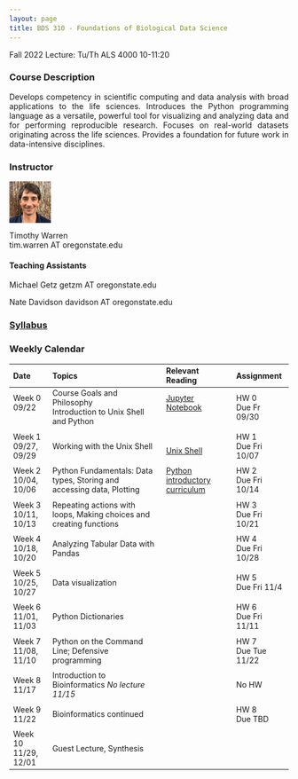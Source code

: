 ```yaml
---
layout: page
title: BDS 310 - Foundations of Biological Data Science
---
```


Fall 2022
Lecture: Tu/Th ALS 4000 10-11:20


### Course Description
 <!---
  will replace this image
 <img src="./assets/images/covidtrace_color_rev-01.png" width="390" height="270" align='right'/> 
-->
 <div style="text-align: justify"> 
 Develops competency in scientific computing and data analysis with broad applications to the life sciences. Introduces the Python programming language as a versatile, powerful tool for visualizing and analyzing data and for performing reproducible research. Focuses on real-world datasets originating across the life sciences. Provides a foundation for future work in data-intensive disciplines.

</div>   

### Instructor
<img src="./assets/images/twheadshot_square.jpg" width="75" height="75" align='center'/>      

Timothy Warren  
tim.warren AT oregonstate.edu         

#### Teaching Assistants
Michael Getz
getzm AT oregonstate.edu

Nate Davidson
davidson AT oregonstate.edu

### [Syllabus](./syllabus.md) 


### Weekly Calendar  

|Date                                  | Topics                             |  Relevant Reading                     | Assignment                                 |
|:-----------------------------        |:--------------------------------- |:------------------------------------  |:----------------------                      |
| Week 0 <br />09/22&nbsp; &nbsp; &nbsp;&nbsp;&nbsp;| Course Goals and Philosophy <br />Introduction to Unix Shell and Python &nbsp; &nbsp; &nbsp;| [Jupyter Notebook](https://www.e-education.psu.edu/geog489/node/2204)&nbsp; &nbsp; &nbsp;&nbsp; &nbsp;&nbsp; &nbsp;  &nbsp; &nbsp;  | HW 0 <br/> Due Fr 09/30 &nbsp; &nbsp; |
|        |                |         |            |
| Week 1 <br /> 09/27, 09/29    | Working with the Unix Shell  | <br>[Unix Shell](https://swcarpentry.github.io/shell-novice/)    | HW 1 <br/> Due Fri 10/07  |
|     |    |     |      |
| Week 2 <br /> 10/04, 10/06    | Python Fundamentals: Data types, Storing and accessing data, Plotting   | [Python introductory curriculum](https://swcarpentry.github.io/python-novice-inflammation/)                                          | HW 2 <br/> Due Fri 10/14|
|     |    |     |      |
| Week 3 <br /> 10/11, 10/13    |Repeating actions with loops, Making choices and creating functions |     | HW 3 <br/> Due Fri 10/21|
|     |    |     |      |
| Week 4 <br /> 10/18, 10/20    | Analyzing Tabular Data with Pandas |    | HW 4 <br/> Due Fri 10/28 |
|     |    |     |      |
|  Week 5 <br /> 10/25, 10/27   | Data visualization |  | HW 5 <br/> Due Fri 11/4 |
|     |    |     |      |
| Week 6 <br /> 11/01, 11/03    | Python Dictionaries  |        | HW 6 <br/> Due Fri 11/11 |
|     |    |     |      |
| Week 7 <br /> 11/08, 11/10    |Python on the Command Line; Defensive programming   |           | HW 7<br/> Due Tue 11/22 |
|     |    |     |      |
| Week 8 <br /> 11/17  | Introduction to Bioinformatics *No lecture 11/15*|                                                | No HW |
|     |    |     |      |
| Week 9 <br /> 11/22   |Bioinformatics continued|  | HW 8 <br/> Due TBD|                              
|     |    |     |      |
| Week 10 <br /> 11/29, 12/01   | Guest Lecture, Synthesis  |                         | |


